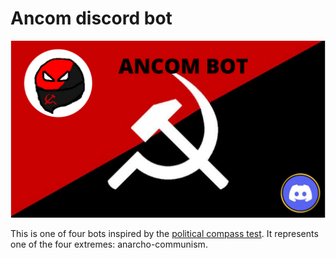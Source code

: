 # Ancom discord bot

![Banner](.\banner.png)

This is one of four bots inspired by the [political compass test](https://www.politicalcompass.org/). It represents one of the four extremes: anarcho-communism.
